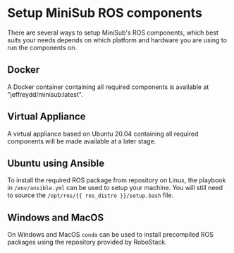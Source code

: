 # Setup MiniSub ROS components

There are several ways to setup MiniSub's ROS components, which best suits your needs depends on which platform and hardware you are using to run the components on.


## Docker
A Docker container containing all required components is available at "jeffreydd/minisub:latest".


## Virtual Appliance
A virtual appliance based on Ubuntu 20.04 containing all required components will be made available at a later stage.


## Ubuntu using Ansible
To install the required ROS package from repository on Linux, the playbook in `/env/ansible.yml` can be used to setup your machine. You will still need to source the `/opt/ros/{{ ros_distro }}/setup.bash` file.


## Windows and MacOS
On Windows and MacOS `conda` can be used to install precompiled ROS packages using the repository provided by RoboStack.
